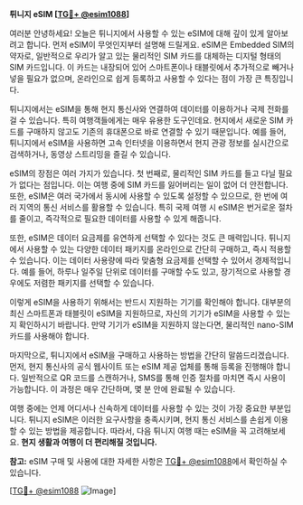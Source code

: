 **튀니지 eSIM [[TG💪+ @esim1088](https://t.me/s/esim1088)]**

여러분 안녕하세요! 오늘은 튀니지에서 사용할 수 있는 eSIM에 대해 깊이 있게 알아보려고 합니다. 먼저 eSIM이 무엇인지부터 설명해 드릴게요. eSIM은 Embedded SIM의 약자로, 일반적으로 우리가 알고 있는 물리적인 SIM 카드를 대체하는 디지털 형태의 SIM 카드입니다. 이 카드는 내장되어 있어 스마트폰이나 태블릿에서 추가적으로 빼거나 넣을 필요가 없으며, 온라인으로 쉽게 등록하고 사용할 수 있다는 점이 가장 큰 특징입니다.

튀니지에서는 eSIM을 통해 현지 통신사와 연결하여 데이터를 이용하거나 국제 전화를 걸 수 있습니다. 특히 여행객들에게는 매우 유용한 도구인데요. 현지에서 새로운 SIM 카드를 구매하지 않고도 기존의 휴대폰으로 바로 연결할 수 있기 때문입니다. 예를 들어, 튀니지에서 eSIM을 사용하면 고속 인터넷을 이용하면서 현지 관광 정보를 실시간으로 검색하거나, 동영상 스트리밍을 즐길 수 있습니다.

eSIM의 장점은 여러 가지가 있습니다. 첫 번째로, 물리적인 SIM 카드를 들고 다닐 필요가 없다는 점입니다. 이는 여행 중에 SIM 카드를 잃어버리는 일이 없어 더 안전합니다. 또한, eSIM은 여러 국가에서 동시에 사용할 수 있도록 설정할 수 있으므로, 한 번에 여러 지역의 통신 서비스를 활용할 수 있습니다. 특히 국제 여행 시 eSIM은 번거로운 절차를 줄이고, 즉각적으로 필요한 데이터를 사용할 수 있게 해줍니다.

또한, eSIM은 데이터 요금제를 유연하게 선택할 수 있다는 것도 큰 매력입니다. 튀니지에서 사용할 수 있는 다양한 데이터 패키지를 온라인으로 간단히 구매하고, 즉시 적용할 수 있습니다. 이는 데이터 사용량에 따라 맞춤형 요금제를 선택할 수 있어서 경제적입니다. 예를 들어, 하루나 일주일 단위로 데이터를 구매할 수도 있고, 장기적으로 사용할 경우에도 저렴한 패키지를 선택할 수 있습니다.

이렇게 eSIM을 사용하기 위해서는 반드시 지원하는 기기를 확인해야 합니다. 대부분의 최신 스마트폰과 태블릿이 eSIM을 지원하므로, 자신의 기기가 eSIM을 사용할 수 있는지 확인하시기 바랍니다. 만약 기기가 eSIM을 지원하지 않는다면, 물리적인 nano-SIM 카드를 사용해야 합니다.

마지막으로, 튀니지에서 eSIM을 구매하고 사용하는 방법을 간단히 말씀드리겠습니다. 먼저, 현지 통신사의 공식 웹사이트 또는 eSIM 제공 업체를 통해 등록을 진행해야 합니다. 일반적으로 QR 코드를 스캔하거나, SMS를 통해 인증 절차를 마치면 즉시 사용이 가능합니다. 이 과정은 매우 간단하며, 몇 분 안에 완료될 수 있습니다.

여행 중에는 언제 어디서나 신속하게 데이터를 사용할 수 있는 것이 가장 중요한 부분입니다. 튀니지 eSIM은 이러한 요구사항을 충족시키며, 현지 통신 서비스를 손쉽게 이용할 수 있는 방법을 제공합니다. 따라서, 다음 튀니지 여행 때는 eSIM을 꼭 고려해보세요. **현지 생활과 여행이 더 편리해질 것입니다.**

**참고:** eSIM 구매 및 사용에 대한 자세한 사항은 [TG💪+ @esim1088](https://t.me/s/esim1088)에서 확인하실 수 있습니다.

[[TG💪+ @esim1088](https://t.me/s/esim1088) ![Image](https://i.postimg.cc/Y0z9fWf4/image.png)]